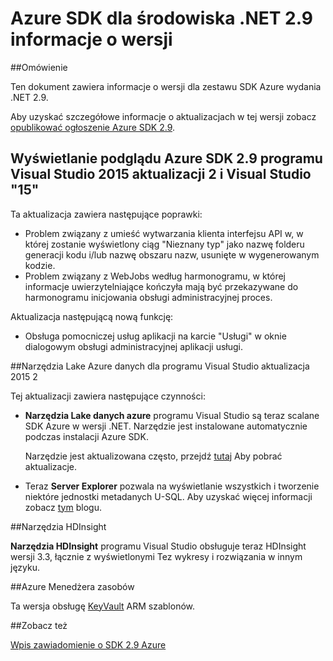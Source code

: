 <properties 
   pageTitle="Azure SDK dla środowiska .NET 2.9 informacje o wersji" 
   description="Azure SDK dla środowiska .NET 2.9 informacje o wersji" 
   services="app-service\web" 
   documentationCenter=".net" 
   authors="Juliako" 
   manager="erikre" 
   editor=""/>

<tags
   ms.service="app-service"
   ms.devlang="multiple"
   ms.topic="article"
   ms.tgt_pltfrm="na"
   ms.workload="integration" 
   ms.date="10/17/2016"
   ms.author="juliako"/>

# <a name="azure-sdk-for-net-29-release-notes"></a>Azure SDK dla środowiska .NET 2.9 informacje o wersji

##<a name="overview"></a>Omówienie

Ten dokument zawiera informacje o wersji dla zestawu SDK Azure wydania .NET 2.9. 

Aby uzyskać szczegółowe informacje o aktualizacjach w tej wersji zobacz [opublikować ogłoszenie Azure SDK 2.9](https://azure.microsoft.com/blog/announcing-visual-studio-azure-tools-and-sdk-2-9/).

## <a name="azure-sdk-29-for-visual-studio-2015-update-2-and-visual-studio-15-preview"></a>Wyświetlanie podglądu Azure SDK 2.9 programu Visual Studio 2015 aktualizacji 2 i Visual Studio "15"
 
Ta aktualizacja zawiera następujące poprawki:

- Problem związany z umieść wytwarzania klienta interfejsu API w, w której zostanie wyświetlony ciąg "Nieznany typ" jako nazwę folderu generacji kodu i/lub nazwę obszaru nazw, usunięte w wygenerowanym kodzie.
- Problem związany z WebJobs według harmonogramu, w której informacje uwierzytelniające kończyła mają być przekazywane do harmonogramu inicjowania obsługi administracyjnej proces.

Aktualizacja następującą nową funkcję:

- Obsługa pomocniczej usług aplikacji na karcie "Usługi" w oknie dialogowym obsługi administracyjnej aplikacji usługi. 

##<a name="azure-data-lake-tools-for-visual-studio-2015-update-2"></a>Narzędzia Lake Azure danych dla programu Visual Studio aktualizacja 2015 2
 
Tej aktualizacji zawiera następujące czynności:

- **Narzędzia Lake danych azure** programu Visual Studio są teraz scalane SDK Azure w wersji .NET. Narzędzie jest instalowane automatycznie podczas instalacji Azure SDK. 

    Narzędzie jest aktualizowana często, przejdź [tutaj](http://aka.ms/datalaketool) Aby pobrać aktualizacje.

- Teraz **Server Explorer** pozwala na wyświetlanie wszystkich i tworzenie niektóre jednostki metadanych U-SQL. Aby uzyskać więcej informacji zobacz [tym](https://azure.microsoft.com/documentation/services/data-lake-analytics/) blogu.


##<a name="hdinsight-tools"></a>Narzędzia HDInsight 

**Narzędzia HDInsight** programu Visual Studio obsługuje teraz HDInsight wersji 3.3, łącznie z wyświetlonymi Tez wykresy i rozwiązania w innym języku.


##<a name="azure-resource-manager"></a>Azure Menedżera zasobów 

Ta wersja obsługę [KeyVault](../resource-manager-keyvault-parameter.md) ARM szablonów.

##<a name="see-also"></a>Zobacz też

[Wpis zawiadomienie o SDK 2.9 Azure](https://azure.microsoft.com/blog/announcing-visual-studio-azure-tools-and-sdk-2-9/)
